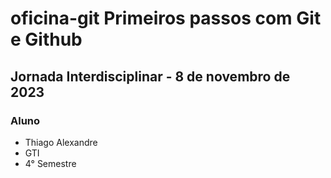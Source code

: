 # oficina-git Primeiros passos com Git e Github
## Jornada Interdisciplinar - 8 de novembro de 2023
### Aluno
- Thiago Alexandre
- GTI
- 4° Semestre